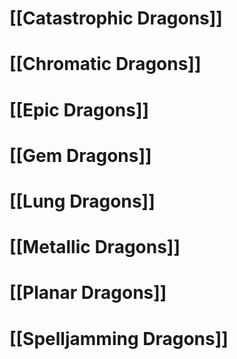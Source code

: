 # [[Catastrophic Dragons]]
# [[Chromatic Dragons]]
# [[Epic Dragons]]
# [[Gem Dragons]]
# [[Lung Dragons]]
# [[Metallic Dragons]]
# [[Planar Dragons]]
# [[Spelljamming Dragons]]